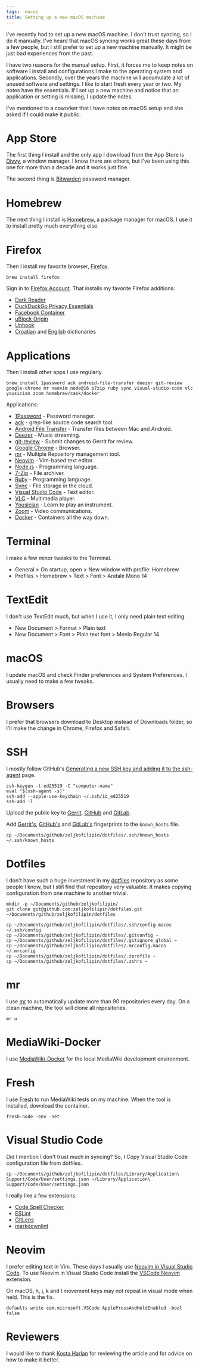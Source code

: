 ```yaml
---
tags:  macos
title: Setting up a new macOS machine
---
```

I've recently had to set up a new macOS machine. I don't trust syncing, so I do it manually. I've heard that macOS syncing works great these days from a few people, but I still prefer to set up a new machine manually. It might be just bad experiences from the past.

I have two reasons for the manual setup. First, it forces me to keep notes on software I install and configurations I make to the operating system and applications. Secondly, over the years the machine will accumulate a lot of unused software and settings. I like to start fresh every year or two. My notes have the essentials. If I set up a new machine and notice that an application or setting is missing, I update the notes.

I've mentioned to a coworker that I have notes on macOS setup and she asked if I could make it public.

# App Store

The first thing I install and the only app I download from the App Store is [Divvy](https://mizage.com/divvy/), a window manager. I know there are others, but I've been using this one for more than a decade and it works just fine.

The second thing is [Bitwarden](https://bitwarden.com/) password manager.

# Homebrew

The next thing I install is [Homebrew](https://brew.sh/), a package manager for macOS. I use it to install pretty much everything else.

# Firefox

Then I install my favorite browser, [Firefox](https://www.mozilla.org/en-US/firefox/).

    brew install firefox

Sign in to [Firefox Account](https://accounts.firefox.com/signin). That installs my favorite Firefox additions:

- [Dark Reader](https://addons.mozilla.org/en-US/firefox/addon/darkreader/)
- [DuckDuckGo Privacy Essentials](https://addons.mozilla.org/en-US/firefox/addon/duckduckgo-for-firefox/)
- [Facebook Container](https://addons.mozilla.org/en-US/firefox/addon/facebook-container/)
- [uBlock Origin](https://addons.mozilla.org/en-US/firefox/addon/ublock-origin/)
- [Unhook](https://addons.mozilla.org/en-US/firefox/addon/youtube-recommended-videos/)
- [Croatian](https://addons.mozilla.org/en-US/firefox/addon/croatian-dictionary/) and [English](https://addons.mozilla.org/en-US/firefox/addon/us-english-dictionary/) dictionaries

# Applications

Then I install other apps I use regularly.

    brew install 1password ack android-file-transfer deezer git-review google-chrome mr neovim node@16 p7zip ruby sync visual-studio-code vlc yousician zoom homebrew/cask/docker

Applications:

- [1Password](https://1password.com/) - Password manager.
- [ack](https://beyondgrep.com/) - grep-like source code search tool.
- [Android File Transfer](https://www.android.com/filetransfer/) - Transfer files between Mac and Android.
- [Deezer](https://www.deezer.com/) - Music streaming.
- [git-review](https://linux.die.net/man/1/git-review) - Submit changes to Gerrit for review.
- [Google Chrome](https://www.google.com/chrome/) - Browser.
- [mr](https://linux.die.net/man/1/mr) - Multiple Repository management tool.
- [Neovim](https://neovim.io/) - Vim-based text editor.
- [Node.js](https://nodejs.org/en/) - Programming language.
- [7-Zip](https://www.7-zip.org/) - File archiver.
- [Ruby](https://www.ruby-lang.org/) - Programming language.
- [Sync](https://www.sync.com/) - File storage in the cloud.
- [Visual Studio Code](https://code.visualstudio.com/) - Text editor.
- [VLC](https://www.videolan.org/vlc/) - Multimedia player.
- [Yousician](https://yousician.com/) - Learn to play an instrument.
- [Zoom](https://zoom.us/) - Video communications.
- [Docker](https://www.docker.com/) - Containers all the way down.

# Terminal

I make a few minor tweaks to the Terminal.

- General > On startup, open > New window with profile: Homebrew
- Profiles > Homebrew > Text > Font > Andale Mono 14

# TextEdit

I don't use TextEdit much, but when I use it, I only need plain text editing.

- New Document > Format > Plain text
- New Document > Font > Plain text font > Menlo Regular 14

# macOS

I update macOS and check Finder preferences and System Preferences. I usually need to make a few tweaks.

# Browsers

I prefer that browsers download to Desktop instead of Downloads folder, so I'll make the change in Chrome, Firefox and Safari.

# SSH

I mostly follow GitHub's [Generating a new SSH key and adding it to the ssh-agent](https://docs.github.com/en/authentication/connecting-to-github-with-ssh/generating-a-new-ssh-key-and-adding-it-to-the-ssh-agent) page.

    ssh-keygen -t ed25519 -C "computer-name"
    eval "$(ssh-agent -s)"
    ssh-add --apple-use-keychain ~/.ssh/id_ed25519
    ssh-add -l

Upload the public key to [Gerrit](https://gerrit.wikimedia.org/r/settings/#SSHKeys), [GitHub](https://github.com/settings/keys) and [GitLab](https://gitlab.wikimedia.org/-/profile/keys).

Add [Gerrit's](https://wikitech.wikimedia.org/wiki/Help:SSH_Fingerprints/gerrit.wikimedia.org:29418), [GitHub's](https://docs.github.com/en/authentication/keeping-your-account-and-data-secure/githubs-ssh-key-fingerprints) and [GitLab's](https://wikitech.wikimedia.org/wiki/Help:SSH_Fingerprints/gitlab.wikimedia.org) fingerprints to the `known_hosts` file.

    cp ~/Documents/github/zeljkofilipin/dotfiles/.ssh/known_hosts ~/.ssh/known_hosts

# Dotfiles

I don't have such a huge investment in my [dotfiles](https://github.com/zeljkofilipin/dotfiles/) repository as some people I know, but I still find that repository very valuable. It makes copying configuration from one machine to another trivial.

    mkdir -p ~/Documents/github/zeljkofilipin/
    git clone git@github.com:zeljkofilipin/dotfiles.git ~/Documents/github/zeljkofilipin/dotfiles

    cp ~/Documents/github/zeljkofilipin/dotfiles/.ssh/config.macos ~/.ssh/config
    cp ~/Documents/github/zeljkofilipin/dotfiles/.gitconfig ~
    cp ~/Documents/github/zeljkofilipin/dotfiles/.gitignore_global ~
    cp ~/Documents/github/zeljkofilipin/dotfiles/.mrconfig.macos ~/.mrconfig
    cp ~/Documents/github/zeljkofilipin/dotfiles/.zprofile ~
    cp ~/Documents/github/zeljkofilipin/dotfiles/.zshrc ~

# mr

I use [mr](https://linux.die.net/man/1/mr) to automatically update more than 90 repositories every day. On a clean machine, the tool will clone all repositories.

    mr u

# MediaWiki-Docker

I use [MediaWiki-Docker](https://www.mediawiki.org/wiki/MediaWiki-Docker) for the local MediaWiki development environment.

# Fresh

I use [Fresh](https://gerrit.wikimedia.org/g/fresh) to run MediaWiki tests on my machine. When the tool is installed, download the container.

    fresh-node -env -net

# Visual Studio Code

Did I mention I don't trust much in syncing? So, I Copy Visual Studio Code configuration file from dotfiles.

    cp ~/Documents/github/zeljkofilipin/dotfiles/Library/Application\ Support/Code/User/settings.json ~/Library/Application\ Support/Code/User/settings.json

I really like a few extensions:

- [Code Spell Checker](https://marketplace.visualstudio.com/items?itemName=streetsidesoftware.code-spell-checker)
- [ESLint](https://marketplace.visualstudio.com/items?itemName=dbaeumer.vscode-eslint)
- [GitLens](https://marketplace.visualstudio.com/items?itemName=eamodio.gitlens)
- [markdownlint](https://marketplace.visualstudio.com/items?itemName=DavidAnson.vscode-markdownlint)

# Neovim

I prefer editing text in Vim. These days I usually use [Neovim in Visual Studio Code](https://filipin.eu/vscode-neovim). To use Neovim in Visual Studio Code install the [VSCode Neovim](https://marketplace.visualstudio.com/items?itemName=asvetliakov.vscode-neovim) extension.

On macOS, h, j, k and l movement keys may not repeat in visual mode when held. This is the fix.

    defaults write com.microsoft.VSCode ApplePressAndHoldEnabled -bool false

# Reviewers

I would like to thank [Kosta Harlan](https://www.kostaharlan.net/) for reviewing the article and for advice on how to make it better.

